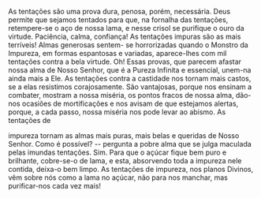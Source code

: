 
As tentações são uma prova dura, penosa, porém, necessária. Deus permite que sejamos tentados para que, na fornalha das tentações, retempere-se o aço de nossa lama, e nesse crisol se purifique o ouro da virtude. Paciência, calma, confiança! As tentações impuras são as mais terríveis! Almas generosas sentem- se horrorizadas quando o Monstro da Impureza, em formas espantosas e variadas, aparece-lhes com mil tentações contra a bela virtude. Oh! Essas provas, que parecem afastar nossa alma de Nosso Senhor, que é a Pureza Infinita e essencial, unem-na ainda mais a Ele. As tentações contra a castidade nos tornam mais castos, se a elas resistimos corajosamente. São vantajosas, porque nos ensinam a combater, mostram a nossa miséria, os pontos fracos de nossa alma, dão-nos ocasiões de mortificações e nos avisam de que estejamos alertas, porque, a cada passo, nossa miséria nos pode levar ao abismo. As tentações de

impureza tornam as almas mais puras, mais belas e queridas de Nosso Senhor. Como é possível? -- pergunta a pobre alma que se julga maculada pelas imundas tentações. Sim. Para que o açúcar fique bem puro e brilhante, cobre-se-o de lama, e esta, absorvendo toda a impureza nele contida, deixa-o bem limpo. As tentações de impureza, nos planos Divinos, vêm sobre nós como a lama no açúcar, não para nos manchar, mas purificar-nos cada vez mais!

